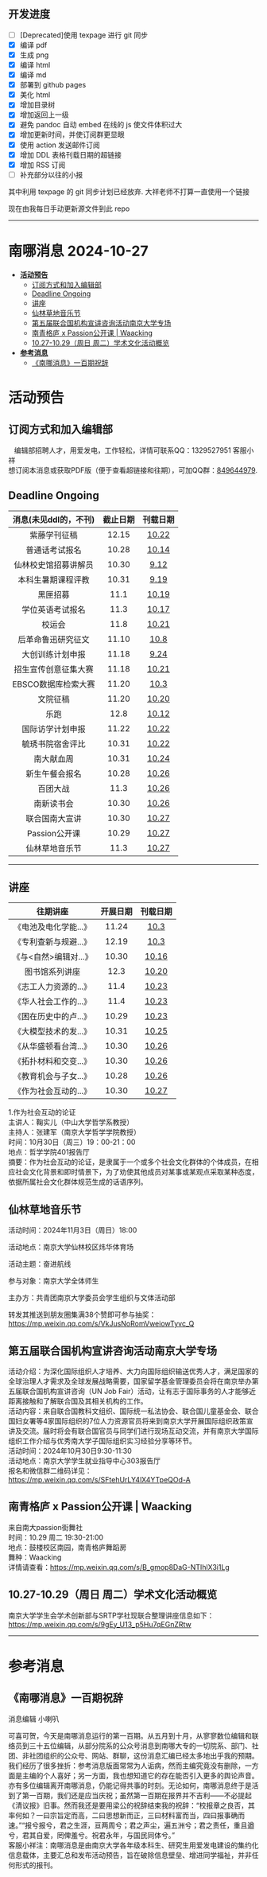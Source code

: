 ## 开发进度

- [ ] [Deprecated]使用 texpage 进行 git 同步
- [x] 编译 pdf
- [x] 生成 png
- [x] 编译 html
- [x] 编译 md
- [x] 部署到 github pages
- [x] 美化 html
- [x] 增加目录树
- [x] 增加返回上一级
- [x] 避免 pandoc 自动 embed 在线的 js 使文件体积过大
- [x] 增加更新时间，并使订阅群更显眼
- [x] 使用 action 发送邮件订阅
- [x] 增加 DDL 表格刊载日期的超链接
- [x] 增加 RSS 订阅
- [ ] 补充部分以往的小报

其中利用 texpage 的 git 同步计划已经放弃. 大祥老师不打算一直使用一个链接

现在由我每日手动更新源文件到此 repo

----
# 南哪消息 2024-10-27

-   <a href="#活动预告" id="toc-活动预告"><strong>活动预告</strong></a>
    -   <a href="#订阅方式和加入编辑部"
        id="toc-订阅方式和加入编辑部">订阅方式和加入编辑部</a>
    -   <a href="#deadline-ongoing" id="toc-deadline-ongoing">Deadline
        Ongoing</a>
    -   <a href="#讲座" id="toc-讲座">讲座</a>
    -   <a href="#仙林草地音乐节" id="toc-仙林草地音乐节">仙林草地音乐节</a>
    -   <a href="#第五届联合国机构宣讲咨询活动南京大学专场"
        id="toc-第五届联合国机构宣讲咨询活动南京大学专场">第五届联合国机构宣讲咨询活动南京大学专场</a>
    -   <a href="#南青格庐-x-passion公开课-waacking"
        id="toc-南青格庐-x-passion公开课-waacking">南青格庐 x Passion公开课 |
        Waacking</a>
    -   <a href="#周日-周二学术文化活动概览"
        id="toc-周日-周二学术文化活动概览">10.27-10.29（周日 周二）学术文化活动概览</a>
-   <a href="#参考消息" id="toc-参考消息"><strong>参考消息</strong></a>
    -   <a href="#南哪消息一百期祝辞"
        id="toc-南哪消息一百期祝辞">《南哪消息》一百期祝辞</a>

# **活动预告**

## 订阅方式和加入编辑部

   编辑部招聘人才，用爱发电，工作轻松，详情可联系QQ：1329527951
客服小祥  
想订阅本消息或获取PDF版（便于查看超链接和往期），可加QQ群：[849644979](https://qm.qq.com/q/VXIW7fgsEe).

## Deadline Ongoing

| 消息(未见ddl的，不刊) | 截止日期 |                      刊载日期                      |
|:---------------------:|:--------:|:--------------------------------------------------:|
|     紫藤学刊征稿      |  12.15   | [10.22](https://nik-nul.github.io/news/2024-10-22) |
|    普通话考试报名     |  10.28   | [10.14](https://nik-nul.github.io/news/2024-10-14) |
| 仙林校史馆招募讲解员  |  10.30   | [9.12](https://nik-nul.github.io/news/2024-09-12)  |
|  本科生暑期课程评教   |  10.31   | [9.19](https://nik-nul.github.io/news/2024-09-19)  |
|       黑匣招募        |   11.1   | [10.19](https://nik-nul.github.io/news/2024-10-19) |
|   学位英语考试报名    |   11.3   | [10.17](https://nik-nul.github.io/news/2024-10-17) |
|        校运会         |   11.8   | [10.21](https://nik-nul.github.io/news/2024-10-21) |
|  后革命鲁迅研究征文   |  11.10   | [10.8](https://nik-nul.github.io/news/2024-10-08)  |
|   大创训练计划申报    |  11.18   | [9.24](https://nik-nul.github.io/news/2024-09-24)  |
| 招生宣传创意征集大赛  |  11.18   | [10.21](https://nik-nul.github.io/news/2024-10-21) |
|  EBSCO数据库检索大赛  |  11.20   | [10.3](https://nik-nul.github.io/news/2024-10-03)  |
|       文院征稿        |  11.20   | [10.20](https://nik-nul.github.io/news/2024-10-20) |
|         乐跑          |   12.8   | [10.12](https://nik-nul.github.io/news/2024-10-12) |
|   国际访学计划申报    |  11.22   | [10.22](https://nik-nul.github.io/news/2024-10-22) |
|   毓琇书院宿舍评比    |  10.31   | [10.22](https://nik-nul.github.io/news/2024-10-22) |
|      南大献血周       |  10.31   | [10.24](https://nik-nul.github.io/news/2024-10-24) |
|    新生午餐会报名     |  10.28   | [10.26](https://nik-nul.github.io/news/2024-10-26) |
|       百团大战        |   11.3   | [10.26](https://nik-nul.github.io/news/2024-10-26) |
|      南新读书会       |  10.30   | [10.26](https://nik-nul.github.io/news/2024-10-26) |
|    联合国南大宣讲     |  10.30   | [10.27](https://nik-nul.github.io/news/2024-10-27) |
|     Passion公开课     |  10.29   | [10.27](https://nik-nul.github.io/news/2024-10-27) |
|    仙林草地音乐节     |   11.3   | [10.27](https://nik-nul.github.io/news/2024-10-27) |

------------------------------------------------------------------------

## 讲座

|          往期讲座           | 开展日期 |                      刊载日期                      |
|:---------------------------:|:--------:|:--------------------------------------------------:|
|    《电池及电化学能...》    |  11.24   | [10.3](https://nik-nul.github.io/news/2024-10-03)  |
|    《专利查新与规避...》    |  12.19   | [10.3](https://nik-nul.github.io/news/2024-10-03)  |
| 《与&lt;自然&gt;编辑对...》 |  10.30   | [10.16](https://nik-nul.github.io/news/2024-10-16) |
|       图书馆系列讲座        |   12.3   | [10.20](https://nik-nul.github.io/news/2024-10-20) |
|    《志工人力资源的...》    |   11.4   | [10.23](https://nik-nul.github.io/news/2024-10-23) |
|    《华人社会工作的...》    |   11.4   | [10.23](https://nik-nul.github.io/news/2024-10-23) |
|    《困在历史中的卢...》    |  10.29   | [10.23](https://nik-nul.github.io/news/2024-10-23) |
|    《大模型技术的发...》    |  10.31   | [10.25](https://nik-nul.github.io/news/2024-10-25) |
|    《从华盛顿看台湾...》    |  10.30   | [10.26](https://nik-nul.github.io/news/2024-10-26) |
|    《拓扑材料和交变...》    |  10.30   | [10.26](https://nik-nul.github.io/news/2024-10-26) |
|    《教育机会与子女...》    |  10.28   | [10.26](https://nik-nul.github.io/news/2024-10-26) |
|    《作为社会互动的...》    |  10.30   | [10.27](https://nik-nul.github.io/news/2024-10-27) |

1.作为社会互动的论证  
主讲人：鞠实儿（中山大学哲学系教授）  
主持人：张建军（南京大学哲学学院教授）  
时间：10月30日（周三）19：00-21：00  
地点：哲学学院401报告厅  
摘要：作为社会互动的论证，是隶属于一个或多个社会文化群体的个体成员，在相应社会文化背景和即时情景下，为了劝使其他成员对某事或某观点采取某种态度，依据所属社会文化群体规范生成的话语序列。  
  

## 仙林草地音乐节

活动时间：2024年11月3日（周日）18:00

活动地点：南京大学仙林校区炜华体育场

活动主题：奋进航线

参与对象：南京大学全体师生

主办方：共青团南京大学委员会学生组织与文体活动部

转发其推送到朋友圈集满38个赞即可参与抽奖：<https://mp.weixin.qq.com/s/VkJusNoRomVweiowTyvc_Q>

## 第五届联合国机构宣讲咨询活动南京大学专场

活动介绍：为深化国际组织人才培养、大力向国际组织输送优秀人才，满足国家的全球治理人才需求及全球发展战略需要，国家留学基金管理委员会将在南京举办第五届联合国机构宣讲咨询（UN
Job
Fair）活动，让有志于国际事务的人才能够近距离接触和了解联合国及其相关机构的工作。  
活动内容：来自联合国教科文组织、国际统一私法协会、联合国儿童基金会、联合国妇女署等4家国际组织的7位人力资源官员将来到南京大学开展国际组织政策宣讲及交流。届时将会有联合国官员与同学们进行现场互动交流，并有南京大学国际组织工作介绍与优秀南大学子国际组织实习经验分享等环节。  
活动时间：2024年10月30日9:30-11:30  
活动地点：南京大学学生就业指导中心303报告厅  
报名和微信群二维码详见：<https://mp.weixin.qq.com/s/SFtehUrLY4lX4YTpeQOd-A>

## 南青格庐 x Passion公开课 \| Waacking

来自南大passion街舞社  
时间：10.29 周二 19:30-21:00  
地点：鼓楼校区南园，南青格庐舞蹈房  
舞种：Waacking  
详情请查看：<https://mp.weixin.qq.com/s/B_gmop8DaG-NTIhlX3i1Lg>  

## 10.27-10.29（周日 周二）学术文化活动概览

南京大学学生会学术创新部与SRTP学社现联合整理讲座信息如下：  
<https://mp.weixin.qq.com/s/9gEy_U13_p5Hu7qEGnZRtw>  

------------------------------------------------------------------------

# **参考消息**

## 《南哪消息》一百期祝辞

消息编辑 小喇叭  
  
可喜可贺，今天是南哪消息运行的第一百期。从五月到十月，从寥寥数位编辑和联络员到三十五位编辑，从部分院系的公众号消息到南哪大专的一切院系、部门、社团、非社团组织的公众号、网站、群聊，这份消息汇编已经太多地出乎我的预期。我们经历了很多挫折：参考消息版面常常为人诟病，然而主编究竟没有删除，一方面是主编的个人喜好；另一方面，我也想知道它的存在能否引入更多的舆论声音。亦有多位编辑离开南哪消息，仍能记得共事的时刻。无论如何，南哪消息终于是活到了第一百期，我们还是应当庆祝；虽然第一百期在报界并不吉利——不必提起《清议报》旧事。然而我还是要用梁公的祝辞结束我的祝辞：“校报章之良否，其率何如？一曰宗旨定而高，二曰思想新而正，三曰材料富而当，四曰报事确而速。”“报兮报兮，君之生涯，亘两周兮；君之声尘，遍五洲兮；君之责任，重且遒兮，君其自爱，罔俾羞兮。祝君永年，与国民同体兮。”  
客服小祥注：南哪消息是由南京大学各年级本科生、研究生用爱发电建设的集约化信息载体，主要汇总和发布活动预告，旨在破除信息壁垒、增进同学福祉，并非任何形式的报刊。
